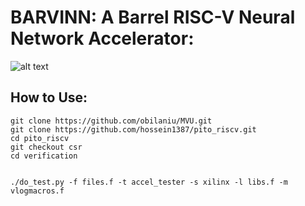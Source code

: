 # BARVINN: A Barrel RISC-V Neural Network Accelerator:

![alt text](https://github.com/hossein1387/Accelerator/blob/documentation/docs/_static/BARVINN_LOGO_2_DARK.png)

## How to Use:
    
    git clone https://github.com/obilaniu/MVU.git
    git clone https://github.com/hossein1387/pito_riscv.git
    cd pito_riscv
    git checkout csr
    cd verification


    ./do_test.py -f files.f -t accel_tester -s xilinx -l libs.f -m vlogmacros.f

